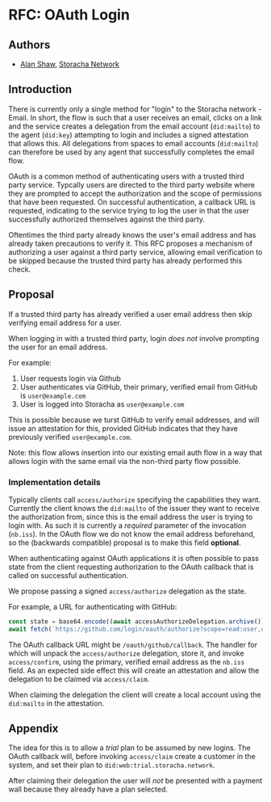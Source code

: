 # RFC: OAuth Login

## Authors

- [Alan Shaw](https://github.com/alanshaw), [Storacha Network](https://storacha.network/)

## Introduction

There is currently only a single method for "login" to the Storacha network - Email. In short, the flow is such that a user receives an email, clicks on a link and the service creates a delegation from the email account (`did:mailto`) to the agent (`did:key`) attempting to login and includes a signed attestation that allows this. All delegations from spaces to email accounts (`did:mailto`) can therefore be used by any agent that successfully completes the email flow.

OAuth is a common method of authenticating users with a trusted third party service. Typcally users are directed to the third party website where they are prompted to accept the authorization and the scope of permissions that have been requested. On successful authentication, a callback URL is requested, indicating to the service trying to log the user in that the user successfully authorized themselves against the third party.

Oftentimes the third party already knows the user's email address and has already taken precautions to verify it. This RFC proposes a mechanism of authorizing a user against a third party service, allowing email verification to be skipped because the trusted third party has already performed this check.

## Proposal

If a trusted third party has already verified a user email address then skip verifying email address for a user.

When logging in with a trusted third party, login _does not_ involve prompting the user for an email address.

For example:

1. User requests login via Github
1. User authenticates via GitHub, their primary, verified email from GitHub is `user@example.com`
1. User is logged into Storacha as `user@example.com`

This is possible because we turst GitHub to verify email addresses, and will issue an attestation for this, provided GitHub indicates that they have previously verified `user@example.com`.

Note: this flow allows insertion into our existing email auth flow in a way that allows login with the same email via the non-third party flow possible.

### Implementation details

Typically clients call `access/authorize` specifying the capabilities they want. Currently the client knows the `did:mailto` of the issuer they want to receive the authorization from, since this is the email address the user is trying to login with. As such it is currently a _required_ parameter of the invocation (`nb.iss`). In the OAuth flow we do not know the email address beforehand, so the (backwards compatible) proposal is to make this field **optional**.

When authenticatiing against OAuth applications it is often possible to pass state from the client requesting authorization to the OAuth callback that is called on successful authentication.

We propose passing a signed `access/authorize` delegation as the state.

For example, a URL for authenticating with GitHub:

```js
const state = base64.encode((await accessAuthorizeDelegation.archive()).ok)
await fetch(`https://github.com/login/oauth/authorize?scope=read:user,user:email&client_id=XYZ&state=${state}`)
```

The OAuth callback URL might be `/oauth/github/callback`. The handler for which will unpack the `access/authorize` delegation, store it, and invoke `access/confirm`, using the primary, verified email address as the `nb.iss` field. As an expected side effect this will create an attestation and allow the delegation to be claimed via `access/claim`.

When claiming the delegation the client will create a local account using the `did:mailto` in the attestation.

## Appendix

The idea for this is to allow a _trial_ plan to be assumed by new logins. The OAuth callback will, before invoking `access/claim` create a customer in the system, and set their plan to `did:web:trial.storacha.network`.

After claiming their delegation the user will _not_ be presented with a payment wall because they already have a plan selected.
